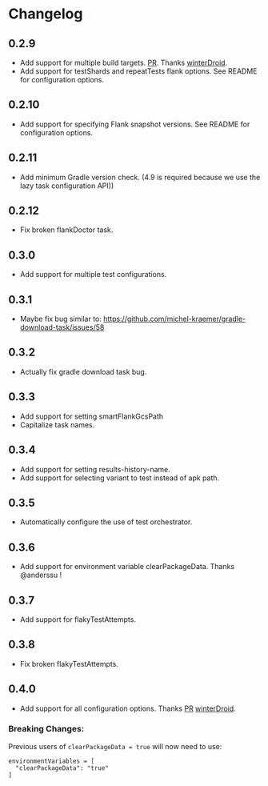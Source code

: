 # Changelog

## 0.2.9

* Add support for multiple build targets. [PR](https://github.com/runningcode/fladle/pull/9). Thanks [winterDroid](https://github.com/winterDroid).
* Add support for testShards and repeatTests flank options. See README for configuration options.

## 0.2.10

* Add support for specifying Flank snapshot versions. See README for configuration options.

## 0.2.11

* Add minimum Gradle version check. (4.9 is required because we use the lazy task configuration API))

## 0.2.12

* Fix broken flankDoctor task.

## 0.3.0

* Add support for multiple test configurations.

## 0.3.1

* Maybe fix bug similar to: https://github.com/michel-kraemer/gradle-download-task/issues/58

## 0.3.2

* Actually fix gradle download task bug.

## 0.3.3

* Add support for setting smartFlankGcsPath
* Capitalize task names.

## 0.3.4

* Add support for setting results-history-name.
* Add support for selecting variant to test instead of apk path.

## 0.3.5

* Automatically configure the use of test orchestrator.

## 0.3.6

* Add support for environment variable clearPackageData. Thanks @anderssu !

## 0.3.7

* Add support for flakyTestAttempts.

## 0.3.8

* Fix broken flakyTestAttempts.

## 0.4.0

* Add support for all configuration options. Thanks [PR](https://github.com/runningcode/fladle/pull/26/) [winterDroid](https://github.com/winterDroid).

### Breaking Changes:
Previous users of `clearPackageData = true` will now need to use:
```
environmentVariables = [
  "clearPackageData": "true"
]
```